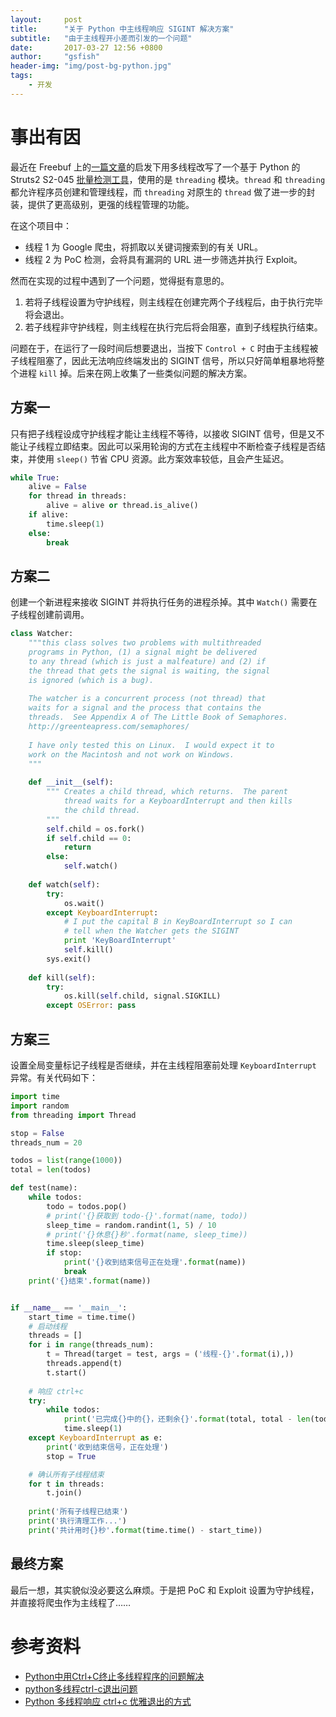 ```yaml
---
layout:     post
title:      "关于 Python 中主线程响应 SIGINT 解决方案"
subtitle:   "由于主线程开小差而引发的一个问题"
date:       2017-03-27 12:56 +0800
author:     "gsfish"
header-img: "img/post-bg-python.jpg"
tags:
    - 开发
---
```



# 事出有因

最近在 Freebuf 上的[一篇文章](http://www.freebuf.com/sectool/129224.html)的启发下用多线程改写了一个基于 Python 的 Struts2 S2-045 [批量检测工具](https://github.com/gsfish/S2-Reaper)，使用的是 `threading` 模块。`thread` 和 `threading` 都允许程序员创建和管理线程，而 `threading` 对原生的 `thread` 做了进一步的封装，提供了更高级别，更强的线程管理的功能。

在这个项目中：

* 线程 1 为 Google 爬虫，将抓取以关键词搜索到的有关 URL。
* 线程 2 为 PoC 检测，会将具有漏洞的 URL 进一步筛选并执行 Exploit。

然而在实现的过程中遇到了一个问题，觉得挺有意思的。

1. 若将子线程设置为守护线程，则主线程在创建完两个子线程后，由于执行完毕将会退出。
2. 若子线程非守护线程，则主线程在执行完后将会阻塞，直到子线程执行结束。

问题在于，在运行了一段时间后想要退出，当按下 `Control + C` 时由于主线程被子线程阻塞了，因此无法响应终端发出的 SIGINT 信号，所以只好简单粗暴地将整个进程 `kill` 掉。后来在网上收集了一些类似问题的解决方案。

## 方案一

只有把子线程设成守护线程才能让主线程不等待，以接收 SIGINT 信号，但是又不能让子线程立即结束。因此可以采用轮询的方式在主线程中不断检查子线程是否结束，并使用 `sleep()` 节省 CPU 资源。此方案效率较低，且会产生延迟。

```python
while True:
    alive = False
    for thread in threads:
        alive = alive or thread.is_alive()
    if alive:
        time.sleep(1)
    else:
        break
```

## 方案二

创建一个新进程来接收 SIGINT 并将执行任务的进程杀掉。其中 `Watch()` 需要在子线程创建前调用。

```python
class Watcher:   
    """this class solves two problems with multithreaded  
    programs in Python, (1) a signal might be delivered  
    to any thread (which is just a malfeature) and (2) if  
    the thread that gets the signal is waiting, the signal  
    is ignored (which is a bug).  
 
    The watcher is a concurrent process (not thread) that  
    waits for a signal and the process that contains the  
    threads.  See Appendix A of The Little Book of Semaphores.  
    http://greenteapress.com/semaphores/  
 
    I have only tested this on Linux.  I would expect it to  
    work on the Macintosh and not work on Windows.  
    """  
  
    def __init__(self):   
        """ Creates a child thread, which returns.  The parent  
            thread waits for a KeyboardInterrupt and then kills  
            the child thread.  
        """  
        self.child = os.fork()   
        if self.child == 0:   
            return  
        else:   
            self.watch()   
  
    def watch(self):   
        try:   
            os.wait()   
        except KeyboardInterrupt:   
            # I put the capital B in KeyBoardInterrupt so I can   
            # tell when the Watcher gets the SIGINT   
            print 'KeyBoardInterrupt'  
            self.kill()   
        sys.exit()   
  
    def kill(self):   
        try:   
            os.kill(self.child, signal.SIGKILL)   
        except OSError: pass
```

## 方案三

设置全局变量标记子线程是否继续，并在主线程阻塞前处理 `KeyboardInterrupt` 异常。有关代码如下：

```python
import time
import random
from threading import Thread

stop = False
threads_num = 20

todos = list(range(1000))
total = len(todos)

def test(name):
    while todos:
        todo = todos.pop()
        # print('{}获取到 todo-{}'.format(name, todo))
        sleep_time = random.randint(1, 5) / 10
        # print('{}休息{}秒'.format(name, sleep_time))
        time.sleep(sleep_time)
        if stop:
            print('{}收到结束信号正在处理'.format(name))
            break
    print('{}结束'.format(name))


if __name__ == '__main__':
    start_time = time.time()
    # 启动线程
    threads = []
    for i in range(threads_num):
        t = Thread(target = test, args = ('线程-{}'.format(i),))
        threads.append(t)
        t.start()
    
    # 响应 ctrl+c
    try:
        while todos:
            print('已完成{}中的{}，还剩余{}'.format(total, total - len(todos), len(todos)))
            time.sleep(1)
    except KeyboardInterrupt as e:
        print('收到结束信号，正在处理')
        stop = True

    # 确认所有子线程结束
    for t in threads:
        t.join()
        
    print('所有子线程已结束')
    print('执行清理工作...')
    print('共计用时{}秒'.format(time.time() - start_time))
```

## 最终方案

最后一想，其实貌似没必要这么麻烦。于是把 PoC 和 Exploit 设置为守护线程，并直接将爬虫作为主线程了……


# 参考资料

* [Python中用Ctrl+C终止多线程程序的问题解决](http://www.jb51.net/article/35165.htm)
* [python多线程ctrl-c退出问题](http://blog.csdn.net/ace_fei/article/details/8899333)
* [Python 多线程响应 ctrl+c 优雅退出的方式](https://www.v2ex.com/t/323676)
